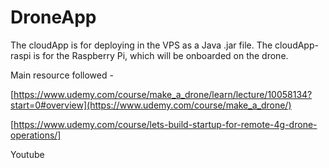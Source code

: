 # DroneApp

The cloudApp is for deploying in the VPS as a Java .jar file.
The cloudApp-raspi is for the Raspberry Pi, which will be onboarded on the drone.

Main resource followed -

[https://www.udemy.com/course/make_a_drone/learn/lecture/10058134?start=0#overview](https://www.udemy.com/course/make_a_drone/)

[https://www.udemy.com/course/lets-build-startup-for-remote-4g-drone-operations/]

Youtube


